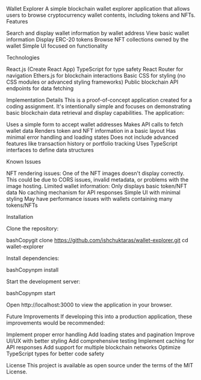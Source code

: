 Wallet Explorer
A simple blockchain wallet explorer application that allows users to browse cryptocurrency wallet contents, including tokens and NFTs.
Features

Search and display wallet information by wallet address
View basic wallet information
Display ERC-20 tokens
Browse NFT collections owned by the wallet
Simple UI focused on functionality

Technologies

React.js (Create React App)
TypeScript for type safety
React Router for navigation
Ethers.js for blockchain interactions
Basic CSS for styling (no CSS modules or advanced styling frameworks)
Public blockchain API endpoints for data fetching

Implementation Details
This is a proof-of-concept application created for a coding assignment. It's intentionally simple and focuses on demonstrating basic blockchain data retrieval and display capabilities. The application:

Uses a simple form to accept wallet addresses
Makes API calls to fetch wallet data
Renders token and NFT information in a basic layout
Has minimal error handling and loading states
Does not include advanced features like transaction history or portfolio tracking
Uses TypeScript interfaces to define data structures

Known Issues

NFT rendering issues: One of the NFT images doesn't display correctly. This could be due to CORS issues, invalid metadata, or problems with the image hosting.
Limited wallet information: Only displays basic token/NFT data
No caching mechanism for API responses
Simple UI with minimal styling
May have performance issues with wallets containing many tokens/NFTs

Installation

Clone the repository:

bashCopygit clone https://github.com/ishchuktaras/wallet-explorer.git
cd wallet-explorer

Install dependencies:

bashCopynpm install

Start the development server:

bashCopynpm start

Open http://localhost:3000 to view the application in your browser.

Future Improvements
If developing this into a production application, these improvements would be recommended:

Implement proper error handling
Add loading states and pagination
Improve UI/UX with better styling
Add comprehensive testing
Implement caching for API responses
Add support for multiple blockchain networks
Optimize TypeScript types for better code safety

License
This project is available as open source under the terms of the MIT License.